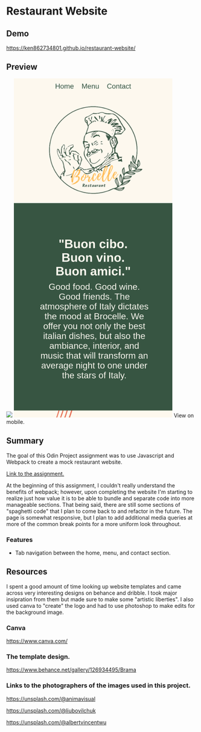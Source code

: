 # Restaurant Website

## Demo 
https://ken862734801.github.io/restaurant-website/

## Preview
<img src="dist/images/Restaurant.gif">
<img src="dist/images/MobileViewRestaurant.png" width="420" height="896">
View on mobile.

## Summary

The goal of this Odin Project assignment was to use Javascript and Webpack to create a mock restaurant website.


[Link to the assignment.](https://www.theodinproject.com/lessons/node-path-javascript-restaurant-page)

At the beginning of this assignment, I couldn't really understand the benefits of webpack; however, upon completing the website I'm starting to realize just how value it is to be able to bundle and separate code into more manageable sections. That being said, there are still some sections of "spaghetti code" that I plan to come back to and refactor in the future. The page is somewhat responsive, but I plan to add additional media queries at more of the common break points for a more uniform look throughout. 

### Features
- Tab navigation between the home, menu, and contact section.

## Resources

I spent a good amount of time looking up website templates and came across very interesting designs on behance and dribble. I took major insipration from them but made sure to make some "artistic liberties". I also used canva to "create" the logo and had to use photoshop to make edits for the background image.

### Canva
https://www.canva.com/

### The template design.
https://www.behance.net/gallery/126934495/Brama

### Links to the photographers of the images used in this project. 

https://unsplash.com/@animavisual

https://unsplash.com/@liubovilchuk
  
https://unsplash.com/@albertvincentwu


